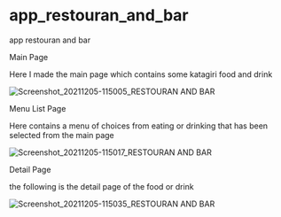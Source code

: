 # app_restouran_and_bar
app restouran and bar

Main Page

Here I made the main page which contains some katagiri food and drink


![Screenshot_20211205-115005_RESTOURAN AND BAR](https://user-images.githubusercontent.com/95010003/144733134-2c9ea314-72cd-4843-a96f-ba1b2c2da5f1.jpg)

Menu List Page

Here contains a menu of choices from eating or drinking that has been selected from the main page

![Screenshot_20211205-115017_RESTOURAN AND BAR](https://user-images.githubusercontent.com/95010003/144733365-30637de2-d943-4c5a-b32f-d8ee6de244ff.jpg)


Detail Page

the following is the detail page of the food or drink


![Screenshot_20211205-115035_RESTOURAN AND BAR](https://user-images.githubusercontent.com/95010003/144733371-f3816dda-ba4a-4322-b748-d4a7e65d3ed8.jpg)
